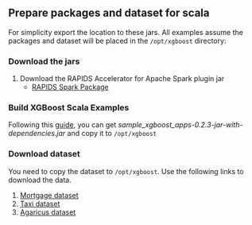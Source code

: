 ## Prepare packages and dataset for scala

For simplicity export the location to these jars. All examples assume the packages and dataset will be placed in the `/opt/xgboost` directory:

### Download the jars

1. Download the RAPIDS Accelerator for Apache Spark plugin jar
   * [RAPIDS Spark Package](https://edge.urm.nvidia.com/artifactory/sw-spark-maven/com/nvidia/rapids-4-spark_2.12/25.08.0/rapids-4-spark_2.12-25.08.0.jar)

### Build XGBoost Scala Examples

Following this [guide](/docs/get-started/xgboost-examples/building-sample-apps/scala.md), you can get *sample_xgboost_apps-0.2.3-jar-with-dependencies.jar* and copy it to `/opt/xgboost`

### Download dataset

You need to copy the dataset to `/opt/xgboost`. Use the following links to download the data.
1. [Mortgage dataset](/docs/get-started/xgboost-examples/dataset/mortgage.md)
2. [Taxi dataset](https://www1.nyc.gov/site/tlc/about/tlc-trip-record-data.page)
3. [Agaricus dataset](https://github.com/dmlc/xgboost/tree/master/demo/data)
